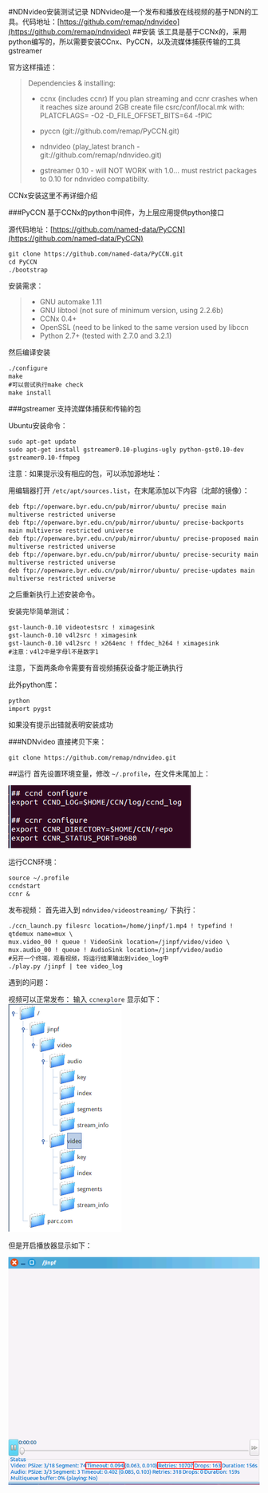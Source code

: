 #NDNvideo安装测试记录
NDNvideo是一个发布和播放在线视频的基于NDN的工具。代码地址：[https://github.com/remap/ndnvideo](https://github.com/remap/ndnvideo)
##安装
该工具是基于CCNx的，采用python编写的，所以需要安装CCnx、PyCCN，以及流媒体捕获传输的工具gstreamer

官方这样描述：
> Dependencies & installing:
> 
> - ccnx (includes ccnr)
>   If you plan streaming and ccnr crashes when it reaches size around 2GB
>   create file csrc/conf/local.mk with:
>   PLATCFLAGS= -O2 -D_FILE_OFFSET_BITS=64 -fPIC
> 
> - pyccn (git://github.com/remap/PyCCN.git)
> - ndnvideo (play_latest branch - git://github.com/remap/ndnvideo.git)
> 
> - gstreamer 0.10 - will NOT WORK with 1.0... must restrict packages to 0.10 for ndnvideo compatibilty. 

CCNx安装这里不再详细介绍

###PyCCN
基于CCNx的python中间件，为上层应用提供python接口

源代码地址：[https://github.com/named-data/PyCCN](https://github.com/named-data/PyCCN)

<!--lang:shell-->
	git clone https://github.com/named-data/PyCCN.git
	cd PyCCN
	./bootstrap

安装需求：

> - GNU automake 1.11
> - GNU libtool (not sure of minimum version, using 2.2.6b)
> - CCNx 0.4+
> - OpenSSL (need to be linked to the same version used by libccn
> - Python 2.7+ (tested with 2.7.0 and 3.2.1)

然后编译安装
<!--lang:shell-->
	./configure
	make
	#可以尝试执行make check
	make install

###gstreamer
支持流媒体捕获和传输的包

Ubuntu安装命令：
<!--lang:shell-->
	sudo apt-get update
	sudo apt-get install gstreamer0.10-plugins-ugly python-gst0.10-dev gstreamer0.10-ffmpeg

注意：如果提示没有相应的包，可以添加源地址：

用编辑器打开 `/etc/apt/sources.list`，在末尾添加以下内容（北邮的镜像）：

	deb ftp://openware.byr.edu.cn/pub/mirror/ubuntu/ precise main multiverse restricted universe
	deb ftp://openware.byr.edu.cn/pub/mirror/ubuntu/ precise-backports main multiverse restricted universe
	deb ftp://openware.byr.edu.cn/pub/mirror/ubuntu/ precise-proposed main multiverse restricted universe
	deb ftp://openware.byr.edu.cn/pub/mirror/ubuntu/ precise-security main multiverse restricted universe
	deb ftp://openware.byr.edu.cn/pub/mirror/ubuntu/ precise-updates main multiverse restricted universe

之后重新执行上述安装命令。

安装完毕简单测试：
<!--lang:shell-->
	gst-launch-0.10 videotestsrc ! ximagesink
	gst-launch-0.10 v4l2src ! ximagesink
	gst-launch-0.10 v4l2src ! x264enc ! ffdec_h264 ! ximagesink
	#注意：v4l2中是字母l不是数字1
注意，下面两条命令需要有音视频捕获设备才能正确执行

此外python库：
<!--lang:shell-->
	python
	import pygst
如果没有提示出错就表明安装成功

###NDNvideo
直接拷贝下来：
<!--lang:shell-->
	git clone https://github.com/remap/ndnvideo.git

##运行
首先设置环境变量，修改 `~/.profile`，在文件末尾加上：

![](./pic/CCNx_usage1.png)

运行CCN环境：
<!--lang:shell-->
	source ~/.profile
	ccndstart
	ccnr &

发布视频：
首先进入到 `ndnvideo/videostreaming/` 下执行：
<!--lang:shell-->
	./ccn_launch.py filesrc location=/home/jinpf/1.mp4 ! typefind ! qtdemux name=mux \
	mux.video_00 ! queue ! VideoSink location=/jinpf/video/video \
	mux.audio_00 ! queue ! AudioSink location=/jinpf/video/audio
	#另开一个终端，观看视频，将运行结果输出到video_log中
	./play.py /jinpf | tee video_log

遇到的问题：

视频可以正常发布：
输入 `ccnexplore` 显示如下：
![](./pic/problem1.png)

但是开启播放器显示如下：

![](./pic/problem2.png)